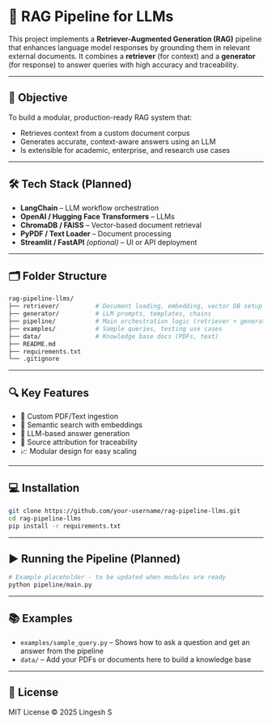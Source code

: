 # 🧠 RAG Pipeline for LLMs

This project implements a **Retriever-Augmented Generation (RAG)** pipeline that enhances language model responses by grounding them in relevant external documents. It combines a **retriever** (for context) and a **generator** (for response) to answer queries with high accuracy and traceability.

---

## 🎯 Objective

To build a modular, production-ready RAG system that:
- Retrieves context from a custom document corpus
- Generates accurate, context-aware answers using an LLM
- Is extensible for academic, enterprise, and research use cases

---

## 🛠️ Tech Stack (Planned)

- **LangChain** – LLM workflow orchestration  
- **OpenAI / Hugging Face Transformers** – LLMs  
- **ChromaDB / FAISS** – Vector-based document retrieval  
- **PyPDF / Text Loader** – Document processing  
- **Streamlit / FastAPI** *(optional)* – UI or API deployment

---

## 🗂️ Folder Structure

```bash
rag-pipeline-llms/
├── retriever/          # Document loading, embedding, vector DB setup
├── generator/          # LLM prompts, templates, chains
├── pipeline/           # Main orchestration logic (retriever + generator)
├── examples/           # Sample queries, testing use cases
├── data/               # Knowledge base docs (PDFs, text)
├── README.md
├── requirements.txt
└── .gitignore
```

---

## 🔍 Key Features

- 📄 Custom PDF/Text ingestion  
- 🧠 Semantic search with embeddings  
- 🤖 LLM-based answer generation  
- 📜 Source attribution for traceability  
- 📈 Modular design for easy scaling

---

## 💻 Installation

```bash
git clone https://github.com/your-username/rag-pipeline-llms.git
cd rag-pipeline-llms
pip install -r requirements.txt
```

---

## ▶️ Running the Pipeline (Planned)

```bash
# Example placeholder - to be updated when modules are ready
python pipeline/main.py
```

---

## 📚 Examples

- `examples/sample_query.py` – Shows how to ask a question and get an answer from the pipeline  
- `data/` – Add your PDFs or documents here to build a knowledge base

---

## 📜 License

MIT License © 2025 Lingesh S
